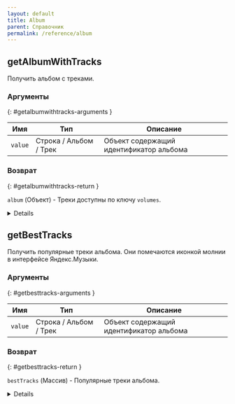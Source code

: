 ```yaml
---
layout: default
title: Album
parent: Справочник
permalink: /reference/album
---
```


## getAlbumWithTracks

Получить альбом с треками.

### Аргументы 
{: #getalbumwithtracks-arguments }

| Имя | Тип | Описание |
|-----|-----|----------|
| `value` | Строка / Альбом / Трек | Объект содержащий идентификатор альбома |

### Возврат
{: #getalbumwithtracks-return }

`album` (Объект) - Треки доступны по ключу `volumes`.

<details>

```js
{
  id: 12322464,
  title: 'Aurora',
  type: 'single',
  metaType: 'music',
  year: 2020,
  releaseDate: '2020-10-23T00:00:00+03:00',
  coverUri: 'avatars.yandex.net/get-music-content/2441215/a9bf21c8.a.12322464-1/%',
  ogImage: 'avatars.yandex.net/get-music-content/2441215/a9bf21c8.a.12322464-1/%',
  genre: 'pop',
  buy: [],
  trackCount: 1,
  likesCount: 202,
  recent: false,
  veryImportant: false,
  artists:
    [
      { id: 3139727, name: 'K-391', various: false, composer: false, cover: [Object], genres: [] },
      { id: 6100305, name: 'RØRY', various: false, composer: false, cover: [Object], genres: [] },
    ],
  labels: [{ id: 417064, name: 'MER' }, { id: 1007409, name: 'Liquid State' }],
  available: true,
  availableForPremiumUsers: true,
  availableForMobile: true,
  availablePartially: false,
  bests: [],
  duplicates:
    [
      {
        id: 13171878,
        title: 'Aurora',
        type: 'single',
        metaType: 'music',
        version: 'The Remixes',
        year: 2020,
        releaseDate: '2020-12-25T00:00:00+03:00',
        coverUri: 'avatars.yandex.net/get-music-content/2411511/b17f8d05.a.13171878-1/%',
        ogImage: 'avatars.yandex.net/get-music-content/2411511/b17f8d05.a.13171878-1/%',
        genre: 'electronics',
        buy: [],
        trackCount: 3,
        likesCount: 21,
        recent: false,
        veryImportant: false,
        artists: [Object],
        labels: [Object],
        available: true,
        availableForPremiumUsers: true,
        availableForMobile: true,
        availablePartially: false,
        bests: [Object],
      },
    ],
  sortOrder: 'asc',
  volumes: [[[Object]]],
  pager: { total: 1, page: 0, perPage: 1 },
}
```

</details>

## getBestTracks

Получить популярные треки альбома. Они помечаются иконкой молнии в интерфейсе Яндекс.Музыки.

### Аргументы
{: #getbesttracks-arguments }

| Имя | Тип | Описание |
|-----|-----|----------|
| `value` | Строка / Альбом / Трек | Объект содержащий идентификатор альбома |

### Возврат
{: #getbesttracks-return }

`bestTracks` (Массив) - Популярные треки альбома.

<details>

```js
[{
  id: '70276097',
  realId: '70276097',
  title: 'All the Drinks',
  major: { id: 251, name: 'AWAL' },
  available: true,
  availableForPremiumUsers: true,
  availableFullWithoutPermission: false,
  durationMs: 221240,
  storageDir: '',
  fileSize: 0,
  r128: { i: -8.19, tp: -0.07 },
  previewDurationMs: 30000,
  artists: [[Object]],
  albums: [[Object]],
  coverUri: 'avatars.yandex.net/get-music-content/2424959/ed6def95.a.11854756-1/%',
  ogImage: 'avatars.yandex.net/get-music-content/2424959/ed6def95.a.11854756-1/%',
  lyricsAvailable: true,
  lyricsInfo: { hasAvailableSyncLyrics: true, hasAvailableTextLyrics: true },
  best: true,
  type: 'music',
  rememberPosition: false,
  trackSharingFlag: 'COVER_ONLY'
},
{
  id: '70276120',
  realId: '70276120',
  title: 'Colonize My Heart',
  major: { id: 251, name: 'AWAL' },
  available: true,
  availableForPremiumUsers: true,
  availableFullWithoutPermission: false,
  durationMs: 198220,
  storageDir: '',
  fileSize: 0,
  r128: { i: -7.63, tp: -0.1 },
  previewDurationMs: 30000,
  artists: [[Object]],
  albums: [[Object]],
  coverUri: 'avatars.yandex.net/get-music-content/2424959/ed6def95.a.11854756-1/%',
  ogImage: 'avatars.yandex.net/get-music-content/2424959/ed6def95.a.11854756-1/%',
  lyricsAvailable: true,
  lyricsInfo: { hasAvailableSyncLyrics: true, hasAvailableTextLyrics: true },
  best: true,
  type: 'music',
  rememberPosition: false,
  trackSharingFlag: 'COVER_ONLY'
}]
```

</details>